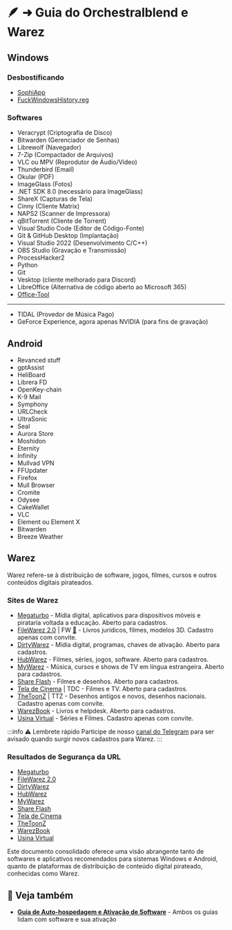 # 🪶 ➜ Guia do Orchestralblend e Warez

## Windows

### Desbostificando

- [SophiApp](https://github.com/Sophia-Community/SophiApp)
- [FuckWindowsHistory.reg](https://gist.github.com/orchestralblend/38b024d42f22b2f13b6525a273f498b5)

### Softwares

- Veracrypt (Criptografia de Disco)
- Bitwarden (Gerenciador de Senhas)
- Librewolf (Navegador)
- 7-Zip (Compactador de Arquivos)
- VLC ou MPV (Reprodutor de Áudio/Vídeo)
- Thunderbird (Email)
- Okular (PDF)
- ImageGlass (Fotos)
- .NET SDK 8.0 (necessário para ImageGlass)
- ShareX (Capturas de Tela)
- Cinny (Cliente Matrix)
- NAPS2 (Scanner de Impressora)
- qBitTorrent (Cliente de Torrent)
- Visual Studio Code (Editor de Código-Fonte)
- Git & GitHub Desktop (Implantação)
- Visual Studio 2022 (Desenvolvimento C/C++)
- OBS Studio (Gravação e Transmissão)
- ProcessHacker2
- Python
- Git
- Vesktop (cliente melhorado para Discord)
- LibreOffice (Alternativa de código aberto ao Microsoft 365)
- [Office-Tool](https://github.com/YerongAI/Office-Tool/releases/)

---

- TIDAL (Provedor de Música Pago)
- GeForce Experience, agora apenas NVIDIA (para fins de gravação)

## Android

- Revanced stuff
- gptAssist
- HeliBoard
- Librera FD
- OpenKey-chain
- K-9 Mail
- Symphony
- URLCheck
- UltraSonic
- Seal
- Aurora Store
- Moshidon
- Eternity
- Infinity
- Mullvad VPN
- FFUpdater
- Firefox
- Mull Browser
- Cromite
- Odysee
- CakeWallet
- VLC
- Element ou Element X
- Bitwarden
- Breeze Weather

## Warez

Warez refere-se à distribuição de software, jogos, filmes, cursos e outros conteúdos digitais pirateados.

### Sites de Warez

- [Megaturbo](https://megaturbo.org) - Mídia digital, aplicativos para dispositivos móveis e pirataria voltada a educação. Aberto para cadastros.
- [FileWarez 2.0](https://filewarez.club/) | FW [📣](https://t.me/filewarezclub) - Livros jurídicos, filmes, modelos 3D. Cadastro apenas com convite.
- [DirtyWarez](https://forum.dirtywarez.com/) - Mídia digital, programas, chaves de ativação. Aberto para cadastros.
- [HubWarez](https://hubwarez.tv/forum/register.php) - Filmes, séries, jogos, software. Aberto para cadastros.
- [MyWarez](https://mywarez.org/ucp.php?mode=register) - Música, cursos e shows de TV em língua estrangeira. Aberto para cadastros.
- [Share Flash](https://www.shareflash.xyz/) - Filmes e desenhos. Aberto para cadastros.
- [Tela de Cinema](https://teladecinema.forumeiros.com/) | TDC - Filmes e TV. Aberto para cadastros.
- [TheToonZ](https://www.thetoonz.com/) | TTZ - Desenhos antigos e novos, desenhos nacionais. Cadastro apenas com convite.
- [WarezBook](https://www.warezbook.org/) - Livros e helpdesk. Aberto para cadastros.
- [Usina Virtual](https://usinavirtual.com/) - Séries e Filmes. Cadastro apenas com convite.

:::info ⚠️ Lembrete rápido
Participe de nosso [canal do Telegram](https://t.me/trackerslist) para ser avisado quando surgir novos cadastros para Warez.
:::

### Resultados de Segurança da URL

- [Megaturbo](https://www.urlvoid.com/scan/megaturbo.org/)
- [FileWarez 2.0](https://www.urlvoid.com/scan/filewarez.club/)
- [DirtyWarez](https://www.urlvoid.com/scan/dirtywarez.com/)
- [HubWarez](https://www.urlvoid.com/scan/hubwarez.tv/)
- [MyWarez](https://www.urlvoid.com/scan/mywarez.org/)
- [Share Flash](https://www.urlvoid.com/scan/shareflash.xyz/)
- [Tela de Cinema](https://www.urlvoid.com/scan/teladecinema.forumeiros.com/)
- [TheToonZ](https://www.urlvoid.com/scan/thetoonz.com/)
- [WarezBook](https://www.urlvoid.com/scan/warezbook.org/)
- [Usina Virtual](https://www.urlvoid.com/scan/usinavirtual.com/)

Este documento consolidado oferece uma visão abrangente tanto de softwares e aplicativos recomendados para sistemas Windows e Android, quanto de plataformas de distribuição de conteúdo digital pirateado, conhecidas como Warez.

## 🔗 Veja também

- **[Guia de Auto-hospedagem e Ativação de Software](/vault/other/selfhosting)** - Ambos os guias lidam com software e sua ativação
